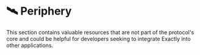 # 🛰 Periphery

This section contains valuable resources that are not part of the protocol's core and could be helpful for developers seeking to integrate Exactly into other applications.
